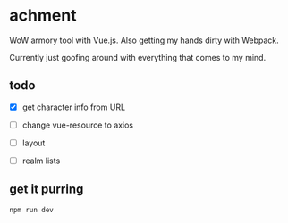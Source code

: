 # achment
WoW armory tool with Vue.js. Also getting my hands dirty with Webpack.

Currently just goofing around with everything that comes to my mind.

## todo
- [x] get character info from URL
- [ ] change vue-resource to axios
- [ ] layout
- [ ] realm lists


## get it purring
```
npm run dev
```
